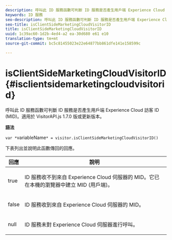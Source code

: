 ```yaml
---
description: 呼叫此 ID 服務函數可判斷 ID 服務是否產生用戶端 Experience Cloud 訪客 ID (MID)。適用於 VisitorAPI.js 1.7.0 版或更新版本。
keywords: ID 服務
seo-description: 呼叫此 ID 服務函數可判斷 ID 服務是否產生用戶端 Experience Cloud 訪客 ID (MID)。適用於 VisitorAPI.js 1.7.0 版或更新版本。
seo-title: isClientSideMarketingCloudVisitorID
title: isClientSideMarketingCloudVisitorID
uuid: 1c39ac60-1d2b-4ed4-a2 ea-30d680 e61 e10
translation-type: tm+mt
source-git-commit: bc5c81455023e22e64877bb861dfe141e158599c

---
```



# isClientSideMarketingCloudVisitorID{#isclientsidemarketingcloudvisitorid}

呼叫此 ID 服務函數可判斷 ID 服務是否產生用戶端 Experience Cloud 訪客 ID (MID)。適用於 VisitorAPI.js 1.7.0 版或更新版本。

**語法**

`var *`variableName`* = visitor.isClientSideMarketingCloudVisitorID()`

下表列出並說明此函數傳回的回應。

<table id="table_5D08A5DD6FD04F94818B0E8B790D3136"> 
 <thead> 
  <tr> 
   <th colname="col1" class="entry"> 回應 </th> 
   <th colname="col2" class="entry"> 說明 </th> 
  </tr> 
 </thead>
 <tbody> 
  <tr> 
   <td colname="col1"> <p> <span class="codeph"> true</span> </p> </td> 
   <td colname="col2"> <p>ID 服務收不到來自 <span class="keyword">Experience Cloud</span> 伺服器的 MID。它已在本機的瀏覽器中建立 MID (用戶端)。 </p> </td> 
  </tr> 
  <tr> 
   <td colname="col1"> <p> <span class="codeph"> false</span> </p> </td> 
   <td colname="col2"> <p>ID 服務收到來自 <span class="keyword">Experience Cloud</span> 伺服器的 MID。 </p> </td> 
  </tr> 
  <tr> 
   <td colname="col1"> <p> <span class="codeph"> null</span> </p> </td> 
   <td colname="col2"> <p>ID 服務未對 <span class="keyword">Experience Cloud</span> 伺服器進行呼叫。 </p> </td> 
  </tr> 
 </tbody> 
</table>

